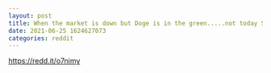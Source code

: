 ```yaml
--- 
layout: post 
title: When the market is down but Doge is in the green.....not today Satan.....not today 
date: 2021-06-25 1624627073 
categories: reddit 
--- 
```

https://redd.it/o7nimy